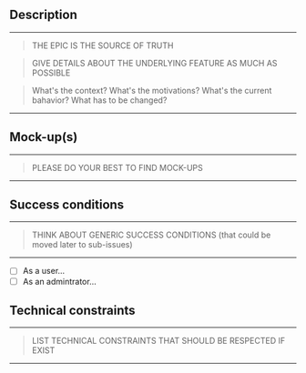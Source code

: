 ## Description
_____
> THE EPIC IS THE SOURCE OF TRUTH

> GIVE DETAILS ABOUT THE UNDERLYING FEATURE AS MUCH AS POSSIBLE

> What's the context? What's the motivations? What's the current bahavior? What has to be changed?
___

## Mock-up(s)
_____
> PLEASE DO YOUR BEST TO FIND MOCK-UPS
____

## Success conditions
_____
> THINK ABOUT GENERIC SUCCESS CONDITIONS (that could be moved later to sub-issues)
____
- [ ] As a user...
- [ ] As an admintrator...

## Technical constraints
_____
> LIST TECHNICAL CONSTRAINTS THAT SHOULD BE RESPECTED IF EXIST
____
